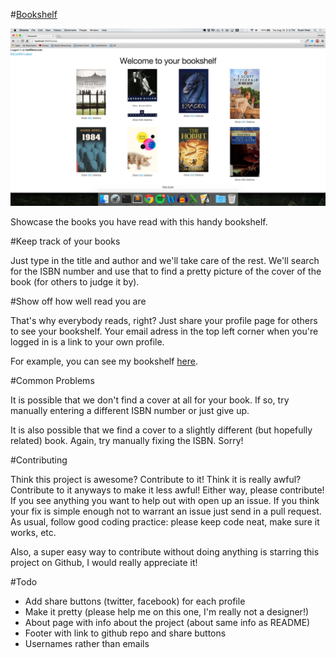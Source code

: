 #[Bookshelf](http://bookshelf.rshah.io/)

![Bookshelf Screenshot](Bookshelf_Screenshot.png)

Showcase the books you have read with this handy bookshelf. 

#Keep track of your books

Just type in the title and author and we'll take care of the rest. We'll search for the ISBN number and use that to find a pretty picture of the cover of the book (for others to judge it by). 

#Show off how well read you are

That's why everybody reads, right? Just share your profile page for others to see your bookshelf. Your email adress in the top left corner when you're logged in is a link to your own profile. 

For example, you can see my bookshelf [here](http://bookshelf.rshah.io/users/1). 

#Common Problems

It is possible that we don't find a cover at all for your book. If so, try manually entering a different ISBN number or just give up. 

It is also possible that we find a cover to a slightly different (but hopefully related) book. Again, try manually fixing the ISBN. Sorry!

#Contributing

Think this project is awesome? Contribute to it! Think it is really awful? Contribute to it anyways to make it less awful! Either way, please contribute! If you see anything you want to help out with open up an issue. If you think your fix is simple enough not to warrant an issue just send in a pull request. As usual, follow good coding practice: please keep code neat, make sure it works, etc.

Also, a super easy way to contribute without doing anything is starring this project on Github, I would really appreciate it!

#Todo
 - Add share buttons (twitter, facebook) for each profile
 - Make it pretty (please help me on this one, I'm really not a designer!)
 - About page with info about the project (about same info as README)
 - Footer with link to github repo and share buttons
 - Usernames rather than emails